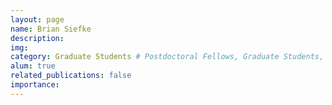 ```yaml
---
layout: page
name: Brian Siefke
description:
img:
category: Graduate Students # Postdoctoral Fellows, Graduate Students, Postbac Research Assistants, Undergraduate Research Assistants
alum: true
related_publications: false
importance:
---
```

